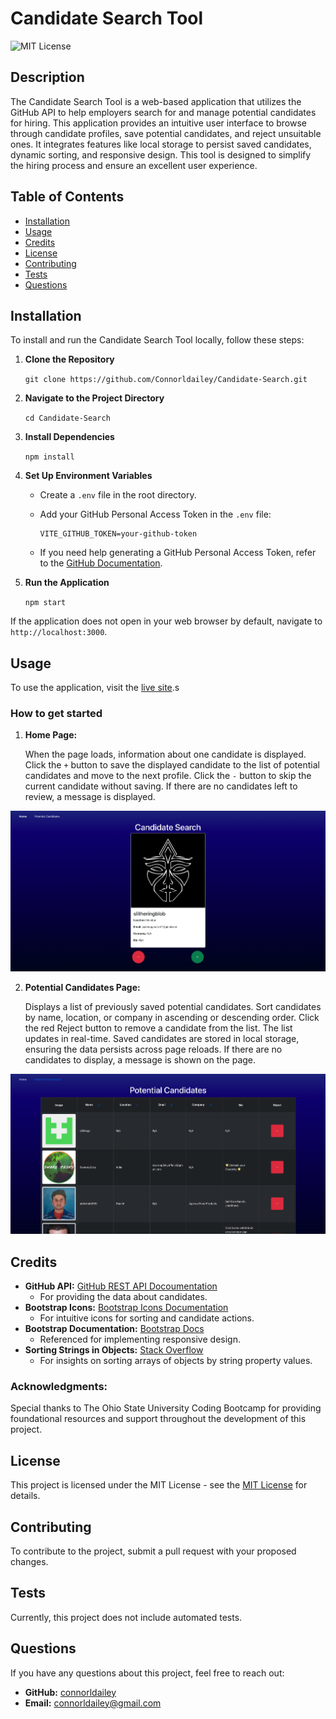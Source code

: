 # Candidate Search Tool

![MIT License](https://img.shields.io/badge/License-MIT-yellow.svg)

## Description 

The Candidate Search Tool is a web-based application that utilizes the GitHub API to help employers search for and manage potential candidates for hiring. This application provides an intuitive user interface to browse through candidate profiles, save potential candidates, and reject unsuitable ones. It integrates features like local storage to persist saved candidates, dynamic sorting, and responsive design. This tool is designed to simplify the hiring process and ensure an excellent user experience.

## Table of Contents 

- [Installation](#installation)
- [Usage](#usage)
- [Credits](#credits)
- [License](#license)
- [Contributing](#contributing)
- [Tests](#tests)
- [Questions](#questions) 

## Installation 

To install and run the Candidate Search Tool locally, follow these steps: 

1. **Clone the Repository**

    `git clone https://github.com/Connorldailey/Candidate-Search.git`

2. **Navigate to the Project Directory**

    `cd Candidate-Search`

3. **Install Dependencies**

    `npm install`

4. **Set Up Environment Variables**

    - Create a `.env` file in the root directory.
    - Add your GitHub Personal Access Token in the `.env` file:

        ```
        VITE_GITHUB_TOKEN=your-github-token
        ```
    - If you need help generating a GitHub Personal Access Token, refer to the [GitHub Documentation](https://docs.github.com/en/authentication/keeping-your-account-and-data-secure/creating-a-personal-access-token).

5. **Run the Application**

    `npm start`

If the application does not open in your web browser by default, navigate to `http://localhost:3000`.

## Usage 

To use the application, visit the [live site](https://candidate-search-a50r.onrender.com).s

### How to get started

1. **Home Page:**

    When the page loads, information about one candidate is displayed. Click the `+` button to save the displayed candidate to the list of potential candidates and move to the next profile. Click the `-` button to skip the current candidate without saving. If there are no candidates left to review, a message is displayed.

![Home Page](./src/assets/images/home-screenshot.png)

2. **Potential Candidates Page:**

    Displays a list of previously saved potential candidates. Sort candidates by name, location, or company in ascending or descending order. Click the red Reject button to remove a candidate from the list. The list updates in real-time. Saved candidates are stored in local storage, ensuring the data persists across page reloads. If there are no candidates to display, a message is shown on the page.


![Home Page](./src/assets/images/potentialCandidates-screenshot.png)

## Credits 

- **GitHub API:** [GitHub REST API Docoumentation](https://docs.github.com/en/rest/users/users?apiVersion=2022-11-28) 
    - For providing the data about candidates.
- **Bootstrap Icons:** [Bootstrap Icons Documentation](https://icons.getbootstrap.com/)
    - For intuitive icons for sorting and candidate actions.
- **Bootstrap Documentation:** [Bootstrap Docs](https://getbootstrap.com/docs/5.3/getting-started/introduction/)
    - Referenced for implementing responsive design.
- **Sorting Strings in Objects:** [Stack Overflow](https://stackoverflow.com/questions/1129216/sort-array-of-objects-by-string-property-value)
    - For insights on sorting arrays of objects by string property values.

### Acknowledgments:

Special thanks to The Ohio State University Coding Bootcamp for providing foundational resources and support throughout the development of this project.

## License 

This project is licensed under the MIT License - see the [MIT License](https://opensource.org/licenses/MIT) for details. 

## Contributing 

To contribute to the project, submit a pull request with your proposed changes.

## Tests 

Currently, this project does not include automated tests.

## Questions 


If you have any questions about this project, feel free to reach out: 

- **GitHub:** [connorldailey](https://github.com/connorldailey)
- **Email:** connorldailey@gmail.com

